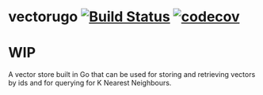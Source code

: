 # vectorugo [![Build Status](https://travis-ci.com/Comonut/vectorugo.svg?branch=master)](https://travis-ci.com/Comonut/vectorugo) [![codecov](https://codecov.io/gh/Comonut/vectorugo/branch/master/graph/badge.svg)](https://codecov.io/gh/Comonut/vectorugo)
WIP
=======

A vector store built in Go that can be used for storing and retrieving vectors by ids and for querying for K Nearest Neighbours. 
